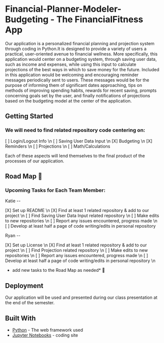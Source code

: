 # Financial-Planner-Modeler-Budgeting - The FinancialFitness App

Our application is a personalized financial planning and projection system through coding in Python.It is designed to provide a variety of users a practical, user-oriented avenue to financial wellness. More specifically, this application would center on a budgeting system, through saving user data, such as income and expenses, while using this input to calculate projections of the best ways in which to save money for the future. Included in this application would be welcoming and encouraging reminder messages periodically sent to users. These messages would be for the purpose of informing them of significant dates approaching, tips on methods of improving spending habits, rewards for recent saving, prompts concerning goals set by the user, and finally notifications of projections based on the budgeting model at the center of the application. 


## Getting Started

### We will need to find related repository code centering on:

[ ] Login/Logout Info \n
[ ] Saving User Data Input \n
[X] Budgeting \n
[X] Reminders \n
[ ] Projections \n
[ ] Math/Calculations

Each of these aspects will lend themselves to the final product of the processes of our application. 

## Road Map :round_pushpin:

### Upcoming Tasks for Each Team Member: 

Katie --

 [X] Set up README \n
 [X] Find at least 1 related repository & add to our project \n
 [ ] Find Saving User Data Input related repository \n
 [ ] Make edits to new repositories \n
 [ ] Report any issues encountered, progress made \n
 [ ] Develop at least half a page of code writing/edits in personal repository

Ryan --

 [X] Set up License \n
 [X] Find at least 1 related repository & add to our project \n
 [ ] Find Projection related repository \n
 [ ] Make edits to new repositories \n
 [ ] Report any issues encountered, progress made \n
 [ ] Develop at least half a page of code writing/edits in personal repository \n
 
 * add new tasks to the Road Map as needed* :speech_balloon: 


## Deployment

Our application will be used and presented during our class presentation at the end of the semester. 

## Built With

* [Python]() - The web framework used
* [Jupyter Notebooks]() - coding site


